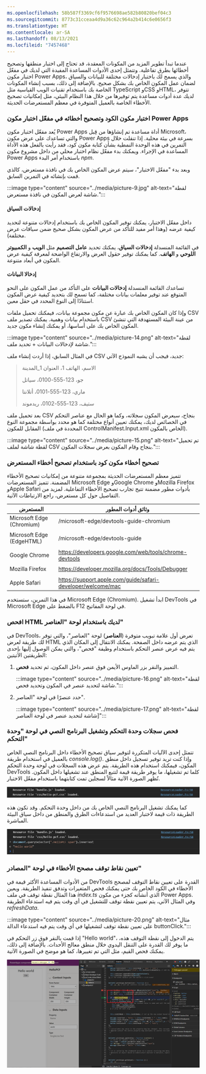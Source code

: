 ```yaml
---
ms.openlocfilehash: 58b587f3369cf6f9576698ae582b80820bef04c3
ms.sourcegitcommit: 8773c31cceaa4d9a36c62c964a2b414c6e0656f3
ms.translationtype: HT
ms.contentlocale: ar-SA
ms.lasthandoff: 08/13/2021
ms.locfileid: "7457468"
---
```

عندما تبدأ تطوير المزيد من المكونات المعقدة، قد تحتاج إلى اختبار منطقها وتصحيح أخطائها بطرق تفاعلية. وتتمثل إحدى الأدوات المساعدة المفيدة التي لديك في مفعّل اختبار مكون Power Apps، والذي يسمح لك باختبار إدخالات مختلفة للبيانات والسياق لضمان عمل المكون الخاص بك بشكل صحيح. بالإضافة إلى ذلك، بسبب إنشاء المكونات الخاصة بك باستخدام تقنيات الويب القياسية مثل TypeScript وCSS وHTML، تتوفر لديك عدة أدوات مساعدة يتم توفيرها من خلال هذا النظام البيئي، مثل إمكانيات تصحيح الأخطاء الخاصة بالعميل المتوفرة في معظم المستعرضات الحديثة.

### <a name="test-and-debug-your-code-component-in-the-power-apps-component-test-harness"></a>اختبار مكون الكود وتصحيح أخطائه في مفعّل اختبار مكون Power Apps

يُعد مفعّل اختبار مكون Power Apps أداة مساعدة تم إنشاؤها من قِبل Microsoft، والتي تساعدك على عرض مكون Power Apps بسرعة في بيئة محلية. إذا تنقلت خلال التمرين في هذه الوحدة النمطية بشأن كتابة مكون كود، فقد رأيت بالفعل هذه الأداة المساعدة في الإجراء. ويمكنك بدء مفعّل نظام اختبار محلي من داخل مشروع مكون Power Apps باستخدام أمر البدء *npm*.

وبعد بدء "مفعّل الاختبار"، سيتم عرض المكون الخاص بك في نافذة مستعرض، كالذي قمت بإنشائه في التمرين السابق.

:::image type="content" source="../media/picture-9.jpg" alt-text="لقطة شاشة لعرض المكون في نافذة مستعرض.":::

#### <a name="context-inputs"></a>إدخالات السياق

داخل مفعّل الاختبار، يمكنك توفير المكون الخاص بك باستخدام إدخالات متنوعة لتحديد كيفية عرضه (وهذا أمر مفيد للتأكد من عرض المكون بشكل صحيح ضمن سياقات عرض مختلفة).

في القائمة المنسدلة **إدخالات السياق**، يمكنك تحديد **عامل التصميم** مثل **الويب** و **الكمبيوتر اللوحي** و **الهاتف**. كما يمكنك توفير حقول العرض والارتفاع الواضحة لمعرفة كيفية عرض المكون في أبعاد متنوعة.

#### <a name="data-inputs"></a>إدخالا البيانات

تساعدك القائمة المنسدلة **إدخالات البيانات** على التأكد من عمل المكون على النحو المتوقع عند توفير معلمات بيانات مختلفة، كما تسمح لك بتحديد كيفية عرض المكون استنادًا إلى النوع المحدد في حقل معين.

وإذا كان المكون الخاص بك عبارة عن مكون مجموعة بيانات، فيمكنك تحميل ملفات CSV باستخدام بيانات وهمية. يمكنك تصدير ملف CSV من عينة البيئة المستهدفة التي تنشئ المكون الخاص بك على أساسها، أو يمكنك إنشاء مكون جديد.

:::image type="content" source="../media/picture-14.png" alt-text="لقطة شاشة لإدخالات البيانات + تحديد ملف.":::

في المثال السابق، إذا أردت إنشاء ملف CSV جديد، فيجب أن يشبه النموذج الآتي:

> الاسم، الهاتف 1، العنوان 1\_المدينة
>
> جو، 123-555-0100، سياتل
>
> ماري، 123-555-0101، أتلانتا
>
> ستيف، 123-555-0102، ريدموند

بعد تحميل ملف CSV بنجاح، سيعرض المكون سجلاته، وكما هو الحال مع عناصر التحكم في الخصائص لديك، يمكنك تعيين أنواع مختلفة كما هو محدد بواسطة مجموعة النوع المقابل للمكون (المحددة في ملف ControlManifest.Input.xml الخاص بالمكون).

:::image type="content" source="../media/picture-15.png" alt-text="تم تحميل لقطة شاشة لملف CSV بنجاح وقام المكون بعرض سجلات المكون.":::

### <a name="debug-a-code-component-by-using-browser-debugging"></a>تصحيح أخطاء مكون كود باستخدام تصحيح أخطاء المستعرض

تتميز معظم المستعرضات الحديثة بمجموعة متنوعة من إمكانيات تصحيح الأخطاء المضمنة. تتميز المستعرضات Microsoft Edge وGoogle Chrome وMozilla Firefox وApple Safari بأدوات مطور مضمنة تتيح تجارب تصحيح الأخطاء التفاعلية. لمزيد من التفاصيل حول كل مستعرض، راجع الارتباطات الآتية.

| المستعرض         | وثائق أدوات المطور                                           |
|-----------------|-------------------------------------------------------------------------|
| Microsoft Edge ‏(Chromium) | /microsoft-edge/devtools-guide-chromium |
|                 |                                                                         |
| Microsoft Edge ‏(EdgeHTML) | /microsoft-edge/devtools-guide          |
|                 |                                                                         |
| Google Chrome          | https://developers.google.com/web/tools/chrome-devtools                 |
|                 |                                                                         |
| Mozilla Firefox         | https://developer.mozilla.org/docs/Tools/Debugger                 |
|                 |                                                                         |
| Apple Safari          | https://support.apple.com/guide/safari-developer/welcome/mac            |

في هذا التمرين، ستستخدم Microsoft Edge ‏(Chromium). ابدأ تشغيل DevTools في Microsoft Edge بالضغط على F12 في لوحة المفاتيح.

### <a name="inspect-your-html-with-the-elements-panel"></a>افحص HTML لديك باستخدام لوحة "العناصر"

في DevTools، تعرض أول علامة تبويب متوفرة (**العناصر**) لوحة "العناصر"، والتي توفر لك طريقة لعرض HTML الذي يتم عرضه داخل الصفحة. يمكنك الانتقال إلى المكان الذي يتم فيه عرض عنصر التحكم باستخدام وظيفة "فحص"، والتي يمكن الوصول إليها بإحدى الطريقتين الآتيتين:

1.  التمييز والنقر بزر الماوس الأيمن فوق عنصر داخل المكون، ثم تحديد **فحص**.

    :::image type="content" source="../media/picture-16.png" alt-text="لقطة شاشة لتحديد عنصر في المكون وتحديد فحص.":::

2.  حدد عنصرًا في لوحة "العناصر".
    
    :::image type="content" source="../media/picture-17.png" alt-text="لقطة شاشة لتحديد عنصر في لوحة العناصر]":::

### <a name="inspect-console-logs-and-run-script-in-the-console-panel"></a>فحص سجلات وحدة التحكم وتشغيل البرنامج النصي في لوحة "وحدة التحكم"

تتمثل إحدى الآليات المتكررة لتوفير سياق تصحيح الأخطاء داخل البرنامج النصي الخاص بالعميل في استخدام طريقة *console.log()*. وإذا كنت تريد توفير تسجيل داخل منطق المكون، فيمكنك استخدام هذه الطريقة. يتم عرض هذه السجلات في لوحة وحدة التحكم DevTools كلما تم تشغيلها، ما يوفر طريقة قيمة لتتبع المنطق عند تشغيلها داخل المكون. تُظهر الصورة الآتية مثالاً لسجلين تمت كتابتهما باستخدام مفعّل الاختبار.

![مثال على سجلات وحدة التحكم المكتوبة باستخدام مفعّل الاختبار.](../media/picture-18.png)

كما يمكنك تشغيل البرنامج النصي الخاص بك من داخل وحدة التحكم. وقد تكون هذه الطريقة ذات قيمة لاختبار العديد من استدعاءات الطرق والمنطق من داخل سياق البيئة المباشرة.

![مثال على القدرة على تشغيل البرنامج النصي الخاص بك من داخل وحدة التحكم.](../media/picture-19.png)

### <a name="set-debugger-breakpoints-in-the-sources-panel"></a>تعيين نقاط توقف مصحح الأخطاء في لوحة "المصادر"

من الأدوات المساعدة الأكثر قيمة في DevTools القدرة على تعيين نقاط التوقف لمصحح الأخطاء في الكود الخاص بك حتى يمكنك فحص المتغيرات وتدفق تنفيذ الطريقة. ويعين هذا المثال نقطة توقف في ملف *index.ts* الذي أنشأته كجزء من مكون Power Apps. وفي المثال الآتي، يتم تعيين نقطة توقف للتشغيل في أي وقت يتم فيه استدعاء الطريقة *refreshData*.

:::image type="content" source="../media/picture-20.png" alt-text="مثال على تعيين نقطة توقف لتشغيلها في أي وقت يتم فيه استدعاء الدالة buttonClick.":::

إذا قمت بالنقر فوق زر التحكم في "Hello world"، يتم الدخول إلى نقطة التوقف هذه، ما يوفر لك القدرة على التنقل اليدوي خلال منطق معالج الأحداث. بالإضافة إلى ذلك، يمكنك فحص القيم، مثل التي تم تغييرها، كما هو موضح في الصورة الآتية.

![لقطة شاشة للقيم والقدرة على التنقل خلال منطق معالج الأحداث.](../media/picture-21.png)
